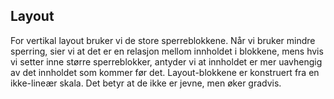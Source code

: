 ## Layout

For vertikal layout bruker vi de store sperreblokkene. Når vi bruker mindre sperring, sier vi at det er en relasjon mellom innholdet i blokkene, mens hvis vi setter inne større sperreblokker, antyder vi at innholdet er mer uavhengig av det innholdet som kommer før det. Layout-blokkene er konstruert fra en ikke-lineær skala. Det betyr at de ikke er jevne, men øker gradvis.
